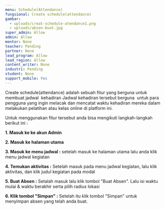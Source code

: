 ```yaml
---
menu: Schedule(Attendance)
fungsional: Create schedule(attendance)
gambar:
  - uploads/creat-schedule-atendance1.png
  - uploads/absen-buat.jpg
super_admin: Allow
admin: Allow
mentor: None
teacher: Pending
partner: None
lead_program: Allow
lead_region: Allow
content_writer: None
industri: Pending
student: None
support_mobile: Yes
---
```

Create schedule(attendance) adalah sebuah fitur yang berguna untuk membuat jadwal  kehadiran Jadwal kehadiran tersebut berguna  untuk para pengguna yang ingin melacak dan mencatat waktu kehadiran mereka dalam melakukan pelatihan atau kelas online di platform ini.

U﻿ntuk menggunakan fitur tersebut anda bisa mengikuti langkah-langkah berikut ini :

**1﻿. Masuk ke ke akun Admin**

**2﻿. Masuk ke halaman utama**

**3﻿.  Masuk ke menu jadwal :** setelah masuk ke halaman utama lalu anda klik menu jadwal kegiatan

**4﻿. Temukan aktivitas :** Setelah masuk pada menu jadwal kegiatan, lalu klik  aktivitas, dan klik judul kegiatan pada modal

**5﻿. Buat Absen :** Setalah masuk lalu klik tombol "Buat Absen". Lalu isi waktu mulai & waktu berakhir serta pilih radius lokasi

**6﻿. Klik tombol "Simpan" :** Setelah itu klik tombol  "Simpan" untuk menyimpan absen yang telah anda buat.